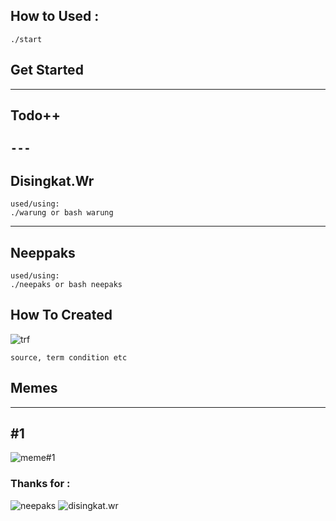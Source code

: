 ## How to Used :

```
./start
```
## Get Started
---
Todo++
---
```---```
---
Disingkat.Wr
---
```
used/using:
./warung or bash warung
```
---
Neeppaks
---
```
used/using:
./neepaks or bash neepaks
```

## How To Created

![ trf ](https://raw.githubusercontent.com/kurangnambah/arch.com.termux/main/source/tree/trf.gif)

```source, term condition etc```

## Memes

----
#1
----

![ meme#1 ](https://github.com/kurangnambah/arch.com.termux/blob/main/source/tree/memes/memes%231.gif)

### Thanks for :

![ neepaks ](https://raw.githubusercontent.com/kurangnambah/arch.com.termux/main/source/tree/neepaks.jpg) ![ disingkat.wr ](https://raw.githubusercontent.com/kurangnambah/arch.com.termux/main/source/tree/disingkat-wr.png)


